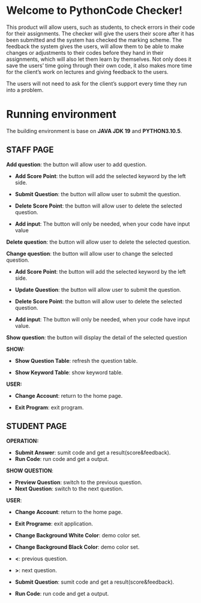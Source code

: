 # Welcome to PythonCode Checker!

This product will allow users, such as students, to check errors in their code for their assignments. The checker will give the users their score after it has been submitted and the system has checked the marking scheme. The feedback the system gives the users, will allow them to be able to make changes or adjustments to their codes before they hand in their assignments, which will also let them learn by themselves. Not only does it save the users’ time going through their own code, it also makes more time for the client’s work on lectures and giving feedback to the users.

  

The users will not need to ask for the client’s support every time they run into a problem.

  
  
  

# Running environment

  

The building environment is base on **JAVA JDK 19** and **PYTHON3.10.5**.

  

## STAFF PAGE

  

**Add question**: the button will allow user to add question.

  

-  **Add Score Point**: the button will add the selected keyword by the left side.

-  **Submit Question**: the button will allow user to submit the question.

-  **Delete Score Point**: the button will allow user to delete the selected question.

-  **Add input**: The button will only be needed, when your code have input value

**Delete question**: the button will allow user to delete the selected question.

  

**Change question**: the button will allow user to change the selected question.

  

-  **Add Score Point**: the button will add the selected keyword by the left side.

-  **Update Question**: the button will allow user to submit the question.

-  **Delete Score Point**: the button will allow user to delete the selected question.

-  **Add input**: The button will only be needed, when your code have input value.

**Show question**: the button will display the detail of the selected question

  

**SHOW:**

-  **Show Question Table**: refresh the question table.

-  **Show Keyword Table**: show keyword table.

  

**USER:**

-  **Change Account**: return to the home page.

-  **Exit Program**: exit program.

  
  

## STUDENT PAGE
**OPERATION:**
-  **Submit Answer**: sumit code and get a result(score&feedback).
-  **Run Code**: run code and get a output.


**SHOW QUESTION**:
-  **Preview Question**: switch to the previous question.
-  **Next Question**: switch to the next question.

**USER**:
-  **Change Account**: return to the home page.
-  **Exit Programe**: exit application.
-  **Change Background White Color**: demo color set.
-  **Change Background Black Color**: demo color set.

-  **<**: previous question.
-  **>**: next question.

-  **Submit Question**: sumit code and get a result(score&feedback).
-  **Run Code**: run code and get a output.